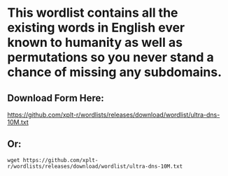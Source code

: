 # This wordlist contains all the existing words in English ever known to humanity as well as permutations so you never stand a chance of missing any subdomains.

## Download Form Here:
https://github.com/xplt-r/wordlists/releases/download/wordlist/ultra-dns-10M.txt

## Or:
```wget https://github.com/xplt-r/wordlists/releases/download/wordlist/ultra-dns-10M.txt```
